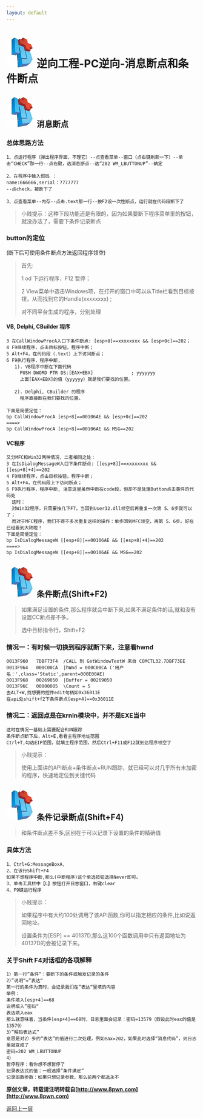 ```yaml
---
layout: default
---
```

# ![](../img/hj.jpg)逆向工程-PC逆向-消息断点和条件断点

## ![](../img/hj.jpg)消息断点
### 总体思路方法
```
1、点运行程序（弹出程序界面，不理它）--点查看菜单--窗口（点右键刷新一下）--单击“CHECK”那一行--点右键，选消息断点--选“202 WM_LBUTTONUP”--确定

2、在程序中输入假码 ：
name:666666,serial：7777777
--点check，被断下了

3、点查看菜单--内存--点击.text那一行--按F2设一次性断点，运行就在代码段断下了
```
>小贱提示：这种下段功能还是有限的，因为如果要断下程序菜单里的按钮，就没办法了，需要下条件记录断点

### button的定位
(断下后可使用条件断点方法返回程序领空)
>首先:
>
>1 od 下运行程序，F12 暂停；
>
>2 View菜单中选击Windows项，在打开的窗口中可以从Title栏看到目标按钮，从而找到它的Handle(xxxxxxxx) ;
>
>对不同平台生成的程序，分别处理

#### VB, Delphi, CBuilder 程序
```
3 在CallWindowProcA入口下条件断点: [esp+8]==xxxxxxxx && [esp+0c]==202；
4 F9继续程序，点击目标按钮，程序中断；
5 Alt+F4，在代码段（.text）上下访问断点；
6 F9执行程序，程序中断,
   1). VB程序中断在下面代码
     PUSH DWORD PTR DS:[EAX+EBX]              ; yyyyyyy
     上面[EAX+EBX]的值（yyyyyy）就是我们要找的位置。

   2). Delphi, CBuilder 的程序
     程序直接断在我们要找的位置。

下面是简便定位：
bp CallWindowProcA [esp+8]==00106AE && [esp+0c]==202
====>
bp CallWindowProcA [esp+8]==00106AE && MSG==202
```
#### VC程序
```
又分MFC和Win32两种情况，二者相同之处：
3 在IsDialogMessageW入口下条件断点: [[esp+8]]==xxxxxxxx && [[esp+8]+4]==202
4 F9继续程序，点击目标按钮，程序中断；
5 Alt+F4，在代码段上下访问断点；
6 F9执行程序，程序中断, 注意这里虽然中断在code段，但却不是处理Button点击事件的代码处
  这时：
  对Win32程序，只需要按几下F7，当回到User32.dll领空后再重复一次第 5、6步就可以了；
  而对于MFC程序，我们不得不多次重复这样的操作：单步回到MFC领空，再第 5、6步。好在已经看到大陆啦！
下面是简便定位：
bp IsDialogMessageW [[esp+8]]==00106AE && [[esp+8]+4]==202
====>
bp IsDialogMessageW [[esp+8]]==00106AE && MSG==202
```
## ![](../img/hj.jpg)条件断点(Shift+F2)
>如果满足设置的条件,那么程序就会中断下来,如果不满足条件的话,就和没有设置CC断点差不多。
>
>选中目标指令行，Shift+F2

### 情况一：有时候一切换到程序就断下来，注意看hwnd
```
0013F960   7DBF73F4  /CALL 到 GetWindowTextW 来自 COMCTL32.7DBF73EE
0013F964   000C00CA  |hWnd = 000C00CA ('用户名：',class='Static',parent=000E00AE)
0013F968   00269050  |Buffer = 00269050
0013F96C   00000005  \Count = 5
去ALT+W,找想要的控件edit句柄如0x36011E
在api处shift+f2下条件断点[esp+4]==0x36011E
```
### 情况二：返回点是在krnln模块中，并不是EXE当中
```
这时在情况一基础上需要配合RUN跟踪
条件断点断下后，Alt+E,看看主程序地址范围
Ctrl+T,勾选EIP范围，就填主程序范围，然后Ctrl+F11或F12就到达程序领空了
```
>小贱提示：
>
>使用上面讲的API断点+条件断点+RUN跟踪，就已经可以对几乎所有未加密的程序，快速地定位到关键代码


## ![](../img/hj.jpg)条件记录断点(Shift+F4)
>和条件断点差不多,区别在于可以记录下设置的条件的精确值

### 具体方法
```
1、Ctrl+G:MessageBoxA,
2、在该行Shift+F4
如果不想程序中断,那么(中断程序)这个单选按钮选择Never即可。
3、单击工具栏中【L】按钮打开日志窗口，右键clear
4、F9键运行程序
```
>小贱提示：
>
>如果程序中有大约100处调用了该API函数,你可以指定相应的条件,比如说返回地址。
>
>设置条件为[ESP] == 40137D,那么这100个函数调用中只有返回地址为40137D的会被记录下来。

### 关于Shift F4对话框的各项解释
```
1）第一行”条件“：要断下的条件或触发记录的条件
2）”说明“=”表达“
第一行的条件为真时，会记录我们在”表达“里填的内容
举例：
条件填入[esp+4]==68
说明填入”密码“
表达填入eax
那么就意味着，当条件[esp+4]==68时，日志里面会记录：密码=13579（假设此时eax的值是13579）
3）”解码表达式“
意思是对2）步的“表达”的值进行二次处理，例如eax=202，如果此时选择“消息代码”，则日志里就变成了
密码=202 WM_LBUTTONUP
4）
暂停程序：看你想不想暂停了
记录表达式的值：一般选择“条件满足”
记录函数参数：如果只想记录参数，那么前两个都选永不
```





__原创文章，转载请注明转载自[http://www.8pwn.com](http://www.8pwn.com)__

[返回上一层](./reverse)
